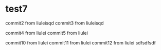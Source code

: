 # test7

commit2 from liuleisqd
commit3 from liuleisqd

commit4 from liulei
commit5 from liulei

commit10 from liulei
commit11 from liulei
commit12 from liulei
sdfsdfsdf
